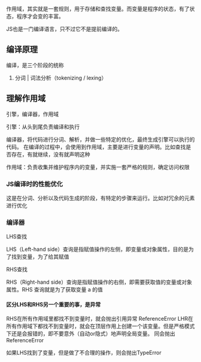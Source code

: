 作用域，其实就是一套规则，用于存储和查找变量。而变量是程序的状态，有了状态，程序才会变的丰富。

JS也是一门编译语言，只不过它不是提前编译的。

## 编译原理
编译，是三个阶段的统称
1. 分词 | 词法分析（tokenizing / lexing）

## 理解作用域

引擎，编译器，作用域

引擎：从头到尾负责编译和执行

编译器，将代码进行分词、解析，并做一些特定的优化，最终生成引擎可以执行的代码。
在编译的过程中，会使用到作用域，主要是进行变量的声明。比如查找是否存在，有就继续，没有就声明这种

作用域：负责收集并维护程序内的变量，并实施一套严格的规则，确定访问权限

### JS编译时的性能优化

这是在分词、分析以及代码生成的阶段，有特定的步骤来运行。比如对冗余的元素进行优化

### 编译器

LHS查找

LHS（Left-hand side）查询是指赋值操作的左侧，即变量或对象属性，目的是为了找到变量，为了给其赋值

RHS查找

RHS（Right-hand side）查询是指赋值操作的右侧，即需要获取值的变量或对象属性。RHS 查询就是为了获取变量 a 的值

#### 区分LHS和RHS另一个重要的事，是异常

RHS在所有作用域里都找不到变量时，就会抛出引用异常 ReferenceError
LHR在所有作用域下都找不到变量时，就会在顶层作用上创建一个该变量。但是严格模式下还是会报错的，即不要意外（自动or隐式）地声明全局变量。
同会抛出ReferenceError

如果LHS找到了变量，但是做了不合理的操作，则会抛出TypeError